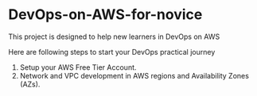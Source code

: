# DevOps-on-AWS-for-novice
This project is designed to help new learners in DevOps on AWS

Here are following steps to start your DevOps practical journey
1. Setup your AWS Free Tier Account.
2. Network and VPC development in AWS regions and Availability Zones (AZs).
